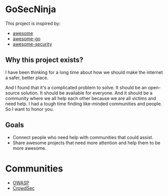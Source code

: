 # GoSecNinja

This project is inspired by:

- [awesome](https://github.com/sindresorhus/awesome)
- [awesome-go](https://github.com/avelino/awesome-go)
- [awesome-security](https://github.com/sbilly/awesome-security)

## Why this project exists?
I have been thinking for a long time about how we should make the internet a safer, better place.

And I found that it's a complicated problem to solve. It should be an open-source solution. It should be available for everyone.
And it should be a community where we all help each other because we are all victims and need help. 
I had a tough time finding like-minded communities and people. So I want to honor you.
## Goals

- Connect people who need help with communities that could assist.
- Share awesome projects that need more attention and help them to be more awesome.

# Communities

- [OWASP](./communities/owasp.md)
- [CrowdSec](./communities/crowdsec.md)